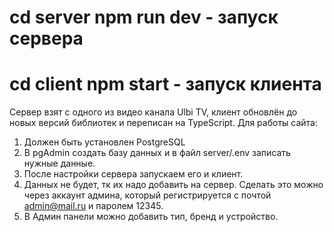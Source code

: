 # cd server npm run dev - запуск сервера
# cd client npm start - запуск клиента
Сервер взят с одного из видео канала Ulbi TV, клиент обновлён до новых версий библиотек и переписан на TypeScript.
Для работы сайта:
1) Должен быть установлен PostgreSQL
2) В pgAdmin создать базу данных и в файл server/.env записать нужные данные.
3) После настройки сервера запускаем его и клиент.
4) Данных не будет, тк их надо добавить на сервер. Сделать это можно через аккаунт админа, который регистрируется с почтой admin@mail.ru и паролем 12345.
5) В Админ панели можно добавить тип, бренд и устройство.
